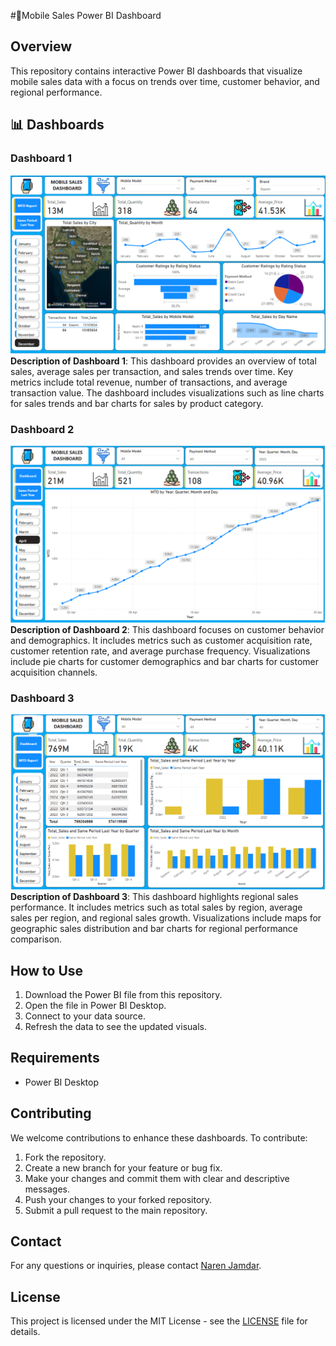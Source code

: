 #📱Mobile Sales Power BI Dashboard

## Overview
This repository contains interactive Power BI dashboards that visualize mobile sales data with a focus on trends over time, customer behavior, and regional performance.

## 📊 Dashboards

### Dashboard 1
![Dashboard 1](https://github.com/nar-en57/Mobile-Sales-Power-BI-Dashboard/blob/main/Dashboard%201.png)
**Description of Dashboard 1**: This dashboard provides an overview of total sales, average sales per transaction, and sales trends over time. Key metrics include total revenue, number of transactions, and average transaction value. The dashboard includes visualizations such as line charts for sales trends and bar charts for sales by product category.

### Dashboard 2
![Dashboard 2](https://github.com/nar-en57/Mobile-Sales-Power-BI-Dashboard/blob/main/Dashboard%202.png)
**Description of Dashboard 2**: This dashboard focuses on customer behavior and demographics. It includes metrics such as customer acquisition rate, customer retention rate, and average purchase frequency. Visualizations include pie charts for customer demographics and bar charts for customer acquisition channels.

### Dashboard 3
![Dashboard 3](https://github.com/nar-en57/Mobile-Sales-Power-BI-Dashboard/blob/main/Dashboard%203.png)
**Description of Dashboard 3**: This dashboard highlights regional sales performance. It includes metrics such as total sales by region, average sales per region, and regional sales growth. Visualizations include maps for geographic sales distribution and bar charts for regional performance comparison.

## How to Use
1. Download the Power BI file from this repository.
2. Open the file in Power BI Desktop.
3. Connect to your data source.
4. Refresh the data to see the updated visuals.

## Requirements
- Power BI Desktop

## Contributing
We welcome contributions to enhance these dashboards. To contribute:

1. Fork the repository.
2. Create a new branch for your feature or bug fix.
3. Make your changes and commit them with clear and descriptive messages.
4. Push your changes to your forked repository.
5. Submit a pull request to the main repository.

## Contact
For any questions or inquiries, please contact [Naren Jamdar](mailto:narenjamdar57@gmail.com).

## License
This project is licensed under the MIT License - see the [LICENSE](LICENSE) file for details.
